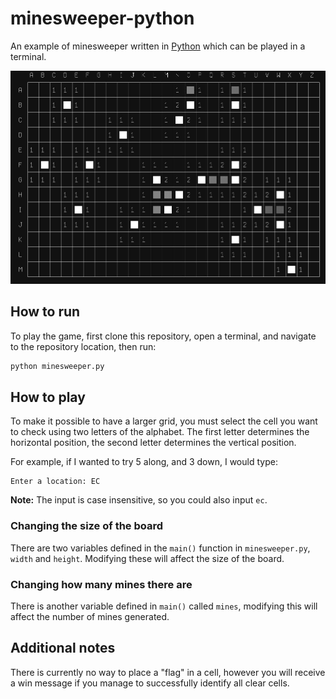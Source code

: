 # minesweeper-python

An example of minesweeper written in [Python](https://www.python.org/) which can
be played in a terminal.

![Screenshot of CLI](screenshot.jpg)

## How to run

To play the game, first clone this repository, open a terminal, and navigate to
the repository location, then run:
```bash
python minesweeper.py
```

## How to play

To make it possible to have a larger grid, you must select the cell you want to
check using two letters of the alphabet. The first letter determines the
horizontal position, the second letter determines the vertical position.

For example, if I wanted to try 5 along, and 3 down, I would type:
```
Enter a location: EC
```

**Note:** The input is case insensitive, so you could also input `ec`.

### Changing the size of the board

There are two variables defined in the `main()` function in `minesweeper.py`,
`width` and `height`. Modifying these will affect the size of the board.

### Changing how many mines there are

There is another variable defined in `main()` called `mines`, modifying this
will affect the number of mines generated.

## Additional notes

There is currently no way to place a "flag" in a cell, however you will receive
a win message if you manage to successfully identify all clear cells.
